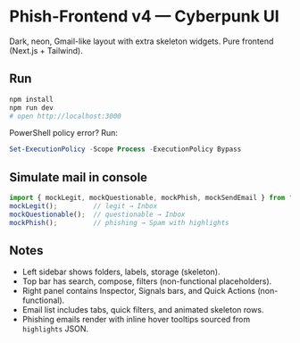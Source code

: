 # Phish-Frontend v4 — Cyberpunk UI
Dark, neon, Gmail-like layout with extra skeleton widgets. Pure frontend (Next.js + Tailwind).

## Run
```bash
npm install
npm run dev
# open http://localhost:3000
```

PowerShell policy error? Run:
```powershell
Set-ExecutionPolicy -Scope Process -ExecutionPolicy Bypass
```

## Simulate mail in console
```js
import { mockLegit, mockQuestionable, mockPhish, mockSendEmail } from "@/utils/mockEvents";
mockLegit();         // legit → Inbox
mockQuestionable();  // questionable → Inbox
mockPhish();         // phishing → Spam with highlights
```

## Notes
- Left sidebar shows folders, labels, storage (skeleton).
- Top bar has search, compose, filters (non-functional placeholders).
- Right panel contains Inspector, Signals bars, and Quick Actions (non-functional).
- Email list includes tabs, quick filters, and animated skeleton rows.
- Phishing emails render with inline hover tooltips sourced from `highlights` JSON.
